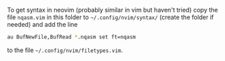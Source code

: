 To get syntax in neovim (probably similar in vim but haven't tried) copy the file `nqasm.vim` in this folder to `~/.config/nvim/syntax/` (create the folder if needed) and add the line
```sh
au BufNewFile,BufRead *.nqasm set ft=nqasm
```
to the file `~/.config/nvim/filetypes.vim`.
